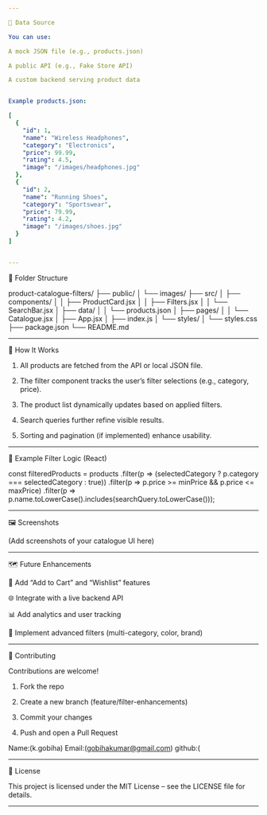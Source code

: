 ```yaml
---

🧮 Data Source

You can use:

A mock JSON file (e.g., products.json)

A public API (e.g., Fake Store API)

A custom backend serving product data


Example products.json:

[
  {
    "id": 1,
    "name": "Wireless Headphones",
    "category": "Electronics",
    "price": 99.99,
    "rating": 4.5,
    "image": "/images/headphones.jpg"
  },
  {
    "id": 2,
    "name": "Running Shoes",
    "category": "Sportswear",
    "price": 79.99,
    "rating": 4.2,
    "image": "/images/shoes.jpg"
  }
]


---
```


🧩 Folder Structure

product-catalogue-filters/
├── public/
│   └── images/
├── src/
│   ├── components/
│   │   ├── ProductCard.jsx
│   │   ├── Filters.jsx
│   │   └── SearchBar.jsx
│   ├── data/
│   │   └── products.json
│   ├── pages/
│   │   └── Catalogue.jsx
│   ├── App.jsx
│   ├── index.js
│   └── styles/
│       └── styles.css
├── package.json
└── README.md


---

🧠 How It Works

1. All products are fetched from the API or local JSON file.


2. The filter component tracks the user’s filter selections (e.g., category, price).


3. The product list dynamically updates based on applied filters.


4. Search queries further refine visible results.


5. Sorting and pagination (if implemented) enhance usability.




---

🧪 Example Filter Logic (React)

const filteredProducts = products
  .filter(p => (selectedCategory ? p.category === selectedCategory : true))
  .filter(p => p.price >= minPrice && p.price <= maxPrice)
  .filter(p => p.name.toLowerCase().includes(searchQuery.toLowerCase()));


---

🖼️ Screenshots

(Add screenshots of your catalogue UI here)


---

🗺️ Future Enhancements

🛒 Add “Add to Cart” and “Wishlist” features

🌐 Integrate with a live backend API

📊 Add analytics and user tracking

🔁 Implement advanced filters (multi-category, color, brand)



---

🤝 Contributing

Contributions are welcome!

1. Fork the repo


2. Create a new branch (feature/filter-enhancements)


3. Commit your changes


4. Push and open a Pull Request

Name:(k.gobiha)
Email:(gobihakumar@gmail.com)
github:(


---

🪪 License

This project is licensed under the MIT License – see the LICENSE file for details.


---
